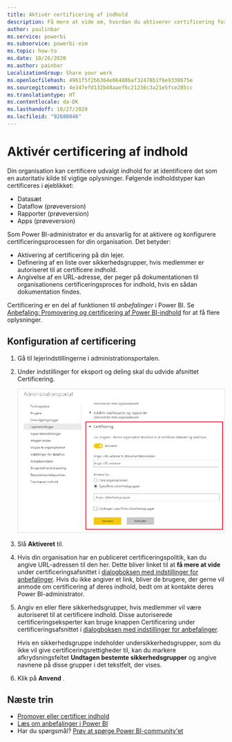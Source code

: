 ```yaml
---
title: Aktivér certificering af indhold
description: Få mere at vide om, hvordan du aktiverer certificering for datasæt, dataflow, rapporter og apps.
author: paulinbar
ms.service: powerbi
ms.subservice: powerbi-eim
ms.topic: how-to
ms.date: 10/26/2020
ms.author: painbar
LocalizationGroup: Share your work
ms.openlocfilehash: 4961f5f2b6364e06488baf32478b1f6e9338675e
ms.sourcegitcommit: 4e347efd132b48aaef6c21236c3a21e5fce285cc
ms.translationtype: HT
ms.contentlocale: da-DK
ms.lasthandoff: 10/27/2020
ms.locfileid: "92680846"
---
```

# <a name="enable-content-certification"></a>Aktivér certificering af indhold

Din organisation kan certificere udvalgt indhold for at identificere det som en autoritativ kilde til vigtige oplysninger. Følgende indholdstyper kan certificeres i øjeblikket:
* Datasæt
* Dataflow (prøveversion)
* Rapporter (prøveversion)
* Apps (prøveversion)

Som Power BI-administrator er du ansvarlig for at aktivere og konfigurere certificeringsprocessen for din organisation. Det betyder:
* Aktivering af certificering på din lejer.
* Definering af en liste over sikkerhedsgrupper, hvis medlemmer er autoriseret til at certificere indhold.
* Angivelse af en URL-adresse, der peger på dokumentationen til organisationens certificeringsproces for indhold, hvis en sådan dokumentation findes.

Certificering er en del af funktionen til *anbefalinger* i Power BI. Se [Anbefaling: Promovering og certificering af Power BI-indhold](../collaborate-share/service-endorsement-overview.md) for at få flere oplysninger.

## <a name="set-up-certification"></a>Konfiguration af certificering

1. Gå til lejerindstillingerne i administrationsportalen.
1. Under indstillinger for eksport og deling skal du udvide afsnittet Certificering.

   ![Konfigurer certificering af datasæt og dataflow](media/service-admin-setup-certification/service-admin-certification-setup-dialog.png)

1. Slå **Aktiveret** til.
1. Hvis din organisation har en publiceret certificeringspolitik, kan du angive URL-adressen til den her. Dette bliver linket til at **få mere at vide** under certificeringsafsnittet i [dialogboksen med indstillinger for anbefalinger](../collaborate-share/service-endorse-content.md#request-content-certification). Hvis du ikke angiver et link, bliver de brugere, der gerne vil anmode om certificering af deres indhold, bedt om at kontakte deres Power BI-administrator.
1. Angiv en eller flere sikkerhedsgrupper, hvis medlemmer vil være autoriseret til at certificere indhold. Disse autoriserede certificeringseksperter kan bruge knappen Certificering under certificeringsafsnittet i [dialogboksen med indstillinger for anbefalinger](../collaborate-share/service-endorse-content.md#certify-content).
    
    Hvis en sikkerhedsgruppe indeholder undersikkerhedsgrupper, som du ikke vil give certificeringsrettigheder til, kan du markere afkrydsningsfeltet **Undtagen bestemte sikkerhedsgrupper** og angive navnene på disse grupper i det tekstfelt, der vises.
1. Klik på **Anvend** .

## <a name="next-steps"></a>Næste trin
* [Promover eller certificer indhold](../collaborate-share/service-endorse-content.md)
* [Læs om anbefalinger i Power BI](../collaborate-share/service-endorsement-overview.md)
* Har du spørgsmål? [Prøv at spørge Power BI-community'et](https://community.powerbi.com/)
